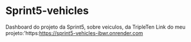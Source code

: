 # Sprint5-vehicles
Dashboard do projeto da Sprint5, sobre veiculos, da TripleTen
Link do meu projeto:'https:https://sprint5-vehicles-ibwr.onrender.com
